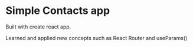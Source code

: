# Simple Contacts app

Built with create react app.

Learned and applied new concepts such as React Router and useParams()
